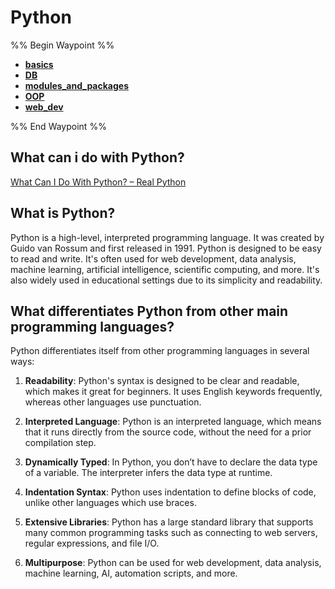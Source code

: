 # Python

%% Begin Waypoint %%
- **[basics](./basics/basics.md)**
- **[DB](./DB/DB.md)**
- **[modules_and_packages](./modules_and_packages/modules_and_packages.md)**
- **[OOP](./OOP/OOP.md)**
- **[web_dev](./web_dev/web_dev.md)**

%% End Waypoint %%


## What can i do with Python?

[What Can I Do With Python? – Real Python](https://realpython.com/what-can-i-do-with-python/)

## What is Python?

Python is a high-level, interpreted programming language. It was created by Guido van Rossum and first released in 1991. Python is designed to be easy to read and write. It's often used for web development, data analysis, machine learning, artificial intelligence, scientific computing, and more. It's also widely used in educational settings due to its simplicity and readability.

## What differentiates Python from other main programming languages?

Python differentiates itself from other programming languages in several ways:

1. **Readability**: Python's syntax is designed to be clear and readable, which makes it great for beginners. It uses English keywords frequently, whereas other languages use punctuation.

2. **Interpreted Language**: Python is an interpreted language, which means that it runs directly from the source code, without the need for a prior compilation step.

3. **Dynamically Typed**: In Python, you don’t have to declare the data type of a variable. The interpreter infers the data type at runtime.

4. **Indentation Syntax**: Python uses indentation to define blocks of code, unlike other languages which use braces.

5. **Extensive Libraries**: Python has a large standard library that supports many common programming tasks such as connecting to web servers, regular expressions, and file I/O.

6. **Multipurpose**: Python can be used for web development, data analysis, machine learning, AI, automation scripts, and more.
